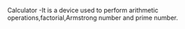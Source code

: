 Calculator -It is a device used to perform arithmetic operations,factorial,Armstrong number and prime number.
